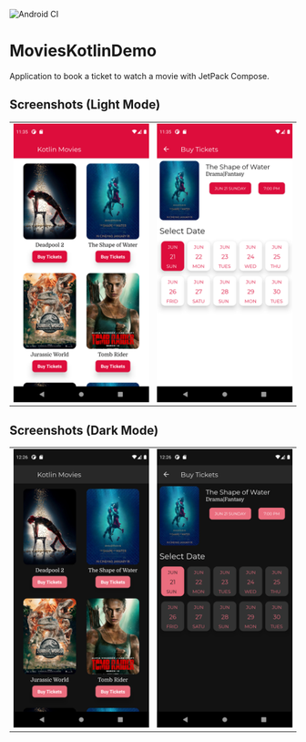![Android CI](https://github.com/Zpecter/MoviesKotlinDemo/workflows/Android%20CI/badge.svg)

# MoviesKotlinDemo

Application to book a ticket to watch a movie with JetPack Compose.

Screenshots (Light Mode)
------------------------
<table>
  <tr>
    <td>
      <img src="screenshots/Screenshot_1592732133.png" alt="Screenshot" width="500">
    </td>
    <td>
      <img src="screenshots/Screenshot_1592732140.png" alt="Screenshot" width="500">
    </td>
  </tr>
</table>

Screenshots (Dark Mode)
-----------------------
<table>
  <tr>
    <td>
      <img src="screenshots/Screenshot_1592735190.png" alt="Screenshot" width="500">
    </td>
    <td>
      <img src="screenshots/Screenshot_1592735195.png" alt="Screenshot" width="500">
    </td>
  </tr>
</table>
